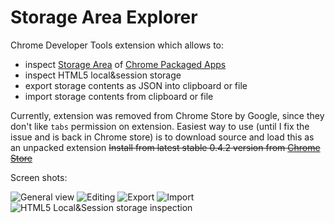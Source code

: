 # Storage Area Explorer


Chrome Developer Tools extension which allows to:

   * inspect [Storage Area](http://developer.chrome.com/apps/storage.html) of [Chrome Packaged Apps](http://developer.chrome.com/apps/about_apps.html)
   * inspect HTML5 local&session storage
   * export storage contents as JSON into clipboard or file
   * import storage contents from clipboard or file


Currently, extension was removed from Chrome Store by Google, since they don't like `tabs` permission on extension.
Easiest way to use (until I fix the issue and is back in Chrome store) is to download source and load this as an unpacked extension
~~Install from latest stable 0.4.2 version from [Chrome Store](https://chrome.google.com/webstore/detail/storage-area-explorer/ocfjjjjhkpapocigimmppepjgfdecjkb)~~



Screen shots:

![General view](https://raw.github.com/jusio/storage-area-explorer/master/screenshots/general-view.png)
![Editing](https://raw.github.com/jusio/storage-area-explorer/master/screenshots/editing.png)
![Export](https://raw.github.com/jusio/storage-area-explorer/master/screenshots/export.png)
![Import](https://raw.github.com/jusio/storage-area-explorer/master/screenshots/import.png)
![HTML5 Local&Session storage inspection](https://raw.github.com/jusio/storage-area-explorer/master/screenshots/localStorage.png)
